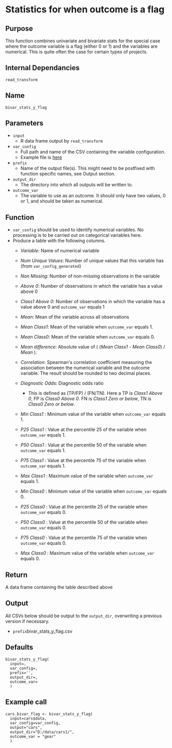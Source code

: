 # Statistics for when outcome is a flag

## Purpose
This function combines univariate and bivariate stats for the special case where the outcome variable is a flag (either 0 or 1) and the variables are numerical.
This is quite often the case for certain types of projects.

## Internal Dependancies
`read_transform`

## Name
`bivar_stats_y_flag`

## Parameters
* `input`
  * R data frame output by `read_transform`
* `var_config`
  * Full path and name of the CSV containing the variable configuration.
  * Example file is [here](../example_metadata_files/var_config.csv)
* `prefix`
  * Name of the output file(s). This might need to be postfixed with function specific names, see Output section.
* `output_dir`
  * The directory into which all outputs will be written to.
* `outcome_var`
  * The variable to use as an outcome. It should only have two values, 0 or 1, and should be taken as numerical.

## Function
*  `var_config` should be used to identify numerical variables. No processing is to be carried out on categorical variables here.
* Produce a table with the following columns. 
  * _Variable_: Name of numerical variable
  * _Num Unique Values_: Number of unique values that this variable has (from `var_config_generated`)
  * _Non Missing_: Number of non-missing observations in the variable
  * _Above 0_: Number of observations in which the variable has a value above 0
  * _Class1 Above 0_:  Number of observations in which the variable has a value above 0 and `outcome_var` equals 1
  * _Mean_: Mean of the variable across all observations
  * _Mean Class1_: Mean of the variable when `outcome_var` equals 1.
  * _Mean Class0_: Mean of the variable when `outcome_var` equals 0.

  * _Mean difference_: Absolute value of ( (_Mean Class1_ - _Mean Class0_) / _Mean_ ).
  * _Correlation_: Spearman's correlation coefficient measuring the association between the numerical variable and the outcome variable. The result should be rounded to two decimal places.
  * _Diagnostic Odds_: Diagnostic odds ratio
    * This is defined as (TP/FP) / (FN/TN). Here a TP is _Class1 Above 0_, FP is _Class0 Above 0_. FN is _Class1 Zero or below_, TN is _Class0 Zero or below_.

  * _Min Class1_ : Minimum value of the variable when `outcome_var` equals 1.
  * _P25 Class1_ : Value at the percentile 25 of the variable when `outcome_var` equals 1.
  * _P50 Class1_ : Value at the percentile 50 of the variable when `outcome_var` equals 1.
  * _P75 Class1_ : Value at the percentile 75 of the variable when `outcome_var` equals 1.
  * _Max Class1_ : Maximum value of the variable when `outcome_var` equals 1.

  * _Min Class0_ : Minimum value of the variable when `outcome_var` equals 0.
  * _P25 Class0_ : Value at the percentile 25 of the variable when `outcome_var` equals 0.
  * _P50 Class0_ : Value at the percentile 50 of the variable when `outcome_var` equals 0.
  * _P75 Class0_ : Value at the percentile 75 of the variable when `outcome_var` equals 0.
  * _Max Class0_ : Maximum value of the variable when `outcome_var` equals 0.

## Return
A data frame containing the table described above

## Output
All CSVs below should be output to the `output_dir`, overwriting a previous version if necessary.
* `prefix`bivar_stats_y_flag.csv

## Defaults
```
bivar_stats_y_flag(
  input=,
  var_config=,
  prefix='',
  output_dir=,
  outcome_var=
  )  
```

## Example call
```
cars_bivar_flag <- bivar_stats_y_flag(
  input=cars$data,
  var_config=var_config,
  output="cars",
  output_dir="D:/data/cars1/",
  outcome_var = "gear"
  )
```
